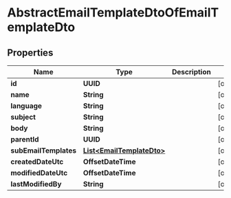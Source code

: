 

# AbstractEmailTemplateDtoOfEmailTemplateDto


## Properties

| Name | Type | Description | Notes |
|------------ | ------------- | ------------- | -------------|
|**id** | **UUID** |  |  [optional] |
|**name** | **String** |  |  [optional] |
|**language** | **String** |  |  [optional] |
|**subject** | **String** |  |  [optional] |
|**body** | **String** |  |  [optional] |
|**parentId** | **UUID** |  |  [optional] |
|**subEmailTemplates** | [**List&lt;EmailTemplateDto&gt;**](EmailTemplateDto.md) |  |  [optional] |
|**createdDateUtc** | **OffsetDateTime** |  |  [optional] |
|**modifiedDateUtc** | **OffsetDateTime** |  |  [optional] |
|**lastModifiedBy** | **String** |  |  [optional] |



